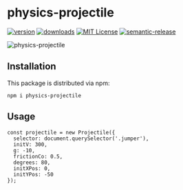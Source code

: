 # physics-projectile

[![version](https://img.shields.io/npm/v/physics-projectile.svg?style=flat-square)](http://npm.im/physics-projectile)
[![downloads](https://img.shields.io/npm/dm/physics-projectile.svg?style=flat-square)](http://npm-stat.com/charts.html?package=physics-projectile&from=2015-08-01)
[![MIT License](https://img.shields.io/npm/l/physics-projectile.svg?style=flat-square)](http://opensource.org/licenses/MIT)
[![semantic-release](https://img.shields.io/badge/%20%20%F0%9F%93%A6%F0%9F%9A%80-semantic--release-e10079.svg?style=flat-square)](https://github.com/semantic-release/semantic-release)

![physics-projectile](https://i.imgur.com/mdfKh56.gif)

## Installation

This package is distributed via npm:

```
npm i physics-projectile
```

## Usage

```
const projectile = new Projectile({
  selector: document.querySelector('.jumper'),
  initV: 300,
  g: -10,
  frictionCo: 0.5,
  degrees: 80,
  initXPos: 0,
  initYPos: -50
});
```
